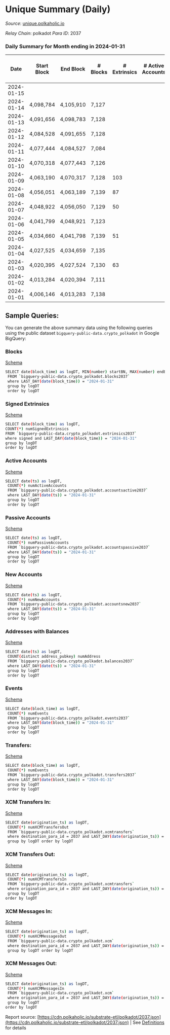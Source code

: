 # Unique Summary (Daily)

_Source_: [unique.polkaholic.io](https://unique.polkaholic.io)

*Relay Chain*: polkadot
*Para ID*: 2037



### Daily Summary for Month ending in 2024-01-31


| Date    | Start Block | End Block | # Blocks | # Extrinsics | # Active Accounts | # Passive Accounts | # New Accounts | # Addresses | # Events  | # Transfers ($USD) | # XCM Transfers In ($USD) | # XCM Transfers Out ($USD) | # XCM In | # XCM Out | Issues |
|---------|-------------|-----------|----------|--------------|-------------------|--------------------|----------------|-------------|-----------|--------------------|---------------------------|----------------------------|----------|-----------|--------|
| 2024-01-15 |  |  |  |  |  |  |  |  |  |   |   |   |  |  |  |
| 2024-01-14 | 4,098,784 | 4,105,910 | 7,127 |  |  |  |  |  |  |   | 6  | 2  | 7 | 3 |  |
| 2024-01-13 | 4,091,656 | 4,098,783 | 7,128 |  |  |  |  |  |  |   |   | 5  | 2 | 7 |  |
| 2024-01-12 | 4,084,528 | 4,091,655 | 7,128 |  |  |  |  |  |  |   | 12  | 4  | 10 | 6 |  |
| 2024-01-11 | 4,077,444 | 4,084,527 | 7,084 |  |  |  |  |  |  |   | 23  | 5  | 26 | 10 |  |
| 2024-01-10 | 4,070,318 | 4,077,443 | 7,126 |  |  |  |  |  |  |   | 18  | 18  | 26 | 27 |  |
| 2024-01-09 | 4,063,190 | 4,070,317 | 7,128 | 103 |  |  |  | 33,253 | 19,824 | 1,402  | 7  | 11  | 14 | 18 |  |
| 2024-01-08 | 4,056,051 | 4,063,189 | 7,139 | 87 |  |  |  | 33,249 | 19,702 | 1,378  | 15  | 4  | 17 | 6 |  |
| 2024-01-07 | 4,048,922 | 4,056,050 | 7,129 | 50 |  |  |  | 33,244 | 19,372 | 1,347  | 2  |   | 2 |  |  |
| 2024-01-06 | 4,041,799 | 4,048,921 | 7,123 |  |  |  |  |  |  |   | 5  | 1  | 6 | 2 |  |
| 2024-01-05 | 4,034,660 | 4,041,798 | 7,139 | 51 |  |  |  | 33,241 | 19,411 | 1,349  |   | 2  | 2 | 4 |  |
| 2024-01-04 | 4,027,525 | 4,034,659 | 7,135 |  |  |  |  |  |  |   | 13  |   | 13 | 1 |  |
| 2024-01-03 | 4,020,395 | 4,027,524 | 7,130 | 63 |  |  |  | 33,238 | 19,445 | 1,346  | 7  | 4  | 8 | 5 |  |
| 2024-01-02 | 4,013,284 | 4,020,394 | 7,111 |  |  |  |  |  |  |   | 2  | 3  | 6 | 7 |  |
| 2024-01-01 | 4,006,146 | 4,013,283 | 7,138 |  |  |  |  |  |  |   | 6  | 7  | 6 | 5 |  |

## Sample Queries:
You can generate the above summary data using the following queries using the public dataset `bigquery-public-data.crypto_polkadot` in Google BigQuery:


### Blocks 

[Schema](https://github.com/colorfulnotion/substrate-etl/blob/main/schema/blocks.json)

```bash
SELECT date(block_time) as logDT, MIN(number) startBN, MAX(number) endBN, COUNT(*) numBlocks 
 FROM `bigquery-public-data.crypto_polkadot.blocks2037`  
 where LAST_DAY(date(block_time)) = "2024-01-31" 
 group by logDT 
 order by logDT
```

### Signed Extrinsics 

[Schema](https://github.com/colorfulnotion/substrate-etl/blob/main/schema/extrinsics.json)

```bash
SELECT date(block_time) as logDT, 
COUNT(*) numSignedExtrinsics 
FROM `bigquery-public-data.crypto_polkadot.extrinsics2037`  
where signed and LAST_DAY(date(block_time)) = "2024-01-31" 
group by logDT 
order by logDT
```

### Active Accounts 

[Schema](https://github.com/colorfulnotion/substrate-etl/blob/main/schema/accountsactive.json)

```bash
SELECT date(ts) as logDT, 
 COUNT(*) numActiveAccounts 
 FROM `bigquery-public-data.crypto_polkadot.accountsactive2037` 
 where LAST_DAY(date(ts)) = "2024-01-31" 
 group by logDT 
 order by logDT
```

### Passive Accounts 

[Schema](https://github.com/colorfulnotion/substrate-etl/blob/main/schema/accountspassive.json)

```bash
SELECT date(ts) as logDT, 
 COUNT(*) numPassiveAccounts 
 FROM `bigquery-public-data.crypto_polkadot.accountspassive2037` 
 where LAST_DAY(date(ts)) = "2024-01-31" 
 group by logDT 
 order by logDT
```

### New Accounts 

[Schema](https://github.com/colorfulnotion/substrate-etl/blob/main/schema/accountsnew.json)

```bash
SELECT date(ts) as logDT, 
 COUNT(*) numNewAccounts 
 FROM `bigquery-public-data.crypto_polkadot.accountsnew2037` 
 where LAST_DAY(date(ts)) = "2024-01-31" 
 group by logDT
 order by logDT
```

### Addresses with Balances 

[Schema](https://github.com/colorfulnotion/substrate-etl/blob/main/schema/balances.json)

```bash
SELECT date(ts) as logDT,
 COUNT(distinct address_pubkey) numAddress 
 FROM `bigquery-public-data.crypto_polkadot.balances2037` 
 where LAST_DAY(date(ts)) = "2024-01-31" 
 group by logDT 
 order by logDT
```

### Events 

[Schema](https://github.com/colorfulnotion/substrate-etl/blob/main/schema/events.json)

```bash
SELECT date(block_time) as logDT, 
 COUNT(*) numEvents 
 FROM `bigquery-public-data.crypto_polkadot.events2037` 
 where LAST_DAY(date(block_time)) = "2024-01-31" 
 group by logDT 
 order by logDT
```

### Transfers:

[Schema](https://github.com/colorfulnotion/substrate-etl/blob/main/schema/transfers.json)

```bash
SELECT date(block_time) as logDT, 
 COUNT(*) numEvents 
 FROM `bigquery-public-data.crypto_polkadot.transfers2037` 
 where LAST_DAY(date(block_time)) = "2024-01-31" 
 group by logDT 
 order by logDT
```

### XCM Transfers In: 

[Schema](https://github.com/colorfulnotion/substrate-etl/blob/main/schema/xcmtransfers.json)

```bash
SELECT date(origination_ts) as logDT, 
 COUNT(*) numXCMTransfersOut 
 FROM `bigquery-public-data.crypto_polkadot.xcmtransfers` 
 where destination_para_id = 2037 and LAST_DAY(date(origination_ts)) = "2024-01-31" 
 group by logDT order by logDT
```

### XCM Transfers Out: 

[Schema](https://github.com/colorfulnotion/substrate-etl/blob/main/schema/xcmtransfers.json)

```bash
SELECT date(origination_ts) as logDT, 
 COUNT(*) numXCMTransfersIn 
 FROM `bigquery-public-data.crypto_polkadot.xcmtransfers` 
 where origination_para_id = 2037 and LAST_DAY(date(origination_ts)) = "2024-01-31" 
 group by logDT 
order by logDT
```

### XCM Messages In: 

[Schema](https://github.com/colorfulnotion/substrate-etl/blob/main/schema/xcm.json)

```bash
SELECT date(origination_ts) as logDT, 
 COUNT(*) numXCMMessagesOut 
 FROM `bigquery-public-data.crypto_polkadot.xcm` 
 where destination_para_id = 2037 and LAST_DAY(date(origination_ts)) = "2024-01-31" 
 group by logDT order by logDT
```

### XCM Messages Out: 

[Schema](https://github.com/colorfulnotion/substrate-etl/blob/main/schema/xcm.json)

```bash
SELECT date(origination_ts) as logDT, 
 COUNT(*) numXCMMessagesIn 
 FROM `bigquery-public-data.crypto_polkadot.xcm` 
 where origination_para_id = 2037 and LAST_DAY(date(origination_ts)) = "2024-01-31" 
 group by logDT 
order by logDT
```


Report source: [https://cdn.polkaholic.io/substrate-etl/polkadot/2037.json](https://cdn.polkaholic.io/substrate-etl/polkadot/2037.json) | See [Definitions](/DEFINITIONS.md) for details
